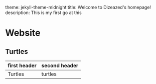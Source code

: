 theme: jekyll-theme-midnight
title: Welcome to Dizeazed's homepage!
description: This is my first go at this
# Website
## Turtles
first header | second header
-------------|--------------
Turtles      | turtles
 
